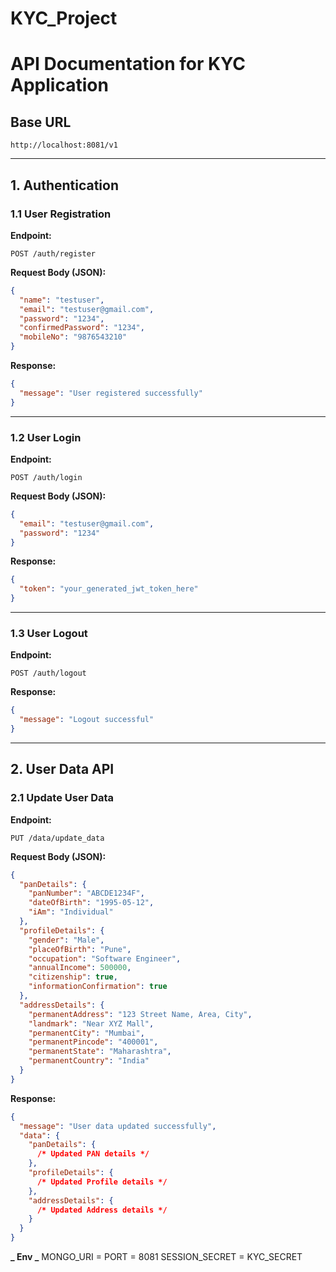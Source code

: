 # KYC_Project

# API Documentation for KYC Application

## Base URL

```
http://localhost:8081/v1
```

---

## 1. Authentication

### 1.1 User Registration

**Endpoint:**

```
POST /auth/register
```

**Request Body (JSON):**

```json
{
  "name": "testuser",
  "email": "testuser@gmail.com",
  "password": "1234",
  "confirmedPassword": "1234",
  "mobileNo": "9876543210"
}
```

**Response:**

```json
{
  "message": "User registered successfully"
}
```

---

### 1.2 User Login

**Endpoint:**

```
POST /auth/login
```

**Request Body (JSON):**

```json
{
  "email": "testuser@gmail.com",
  "password": "1234"
}
```

**Response:**

```json
{
  "token": "your_generated_jwt_token_here"
}
```

---

### 1.3 User Logout

**Endpoint:**

```
POST /auth/logout
```

**Response:**

```json
{
  "message": "Logout successful"
}
```

---

## 2. User Data API

### 2.1 Update User Data

**Endpoint:**

```
PUT /data/update_data
```

**Request Body (JSON):**

```json
{
  "panDetails": {
    "panNumber": "ABCDE1234F",
    "dateOfBirth": "1995-05-12",
    "iAm": "Individual"
  },
  "profileDetails": {
    "gender": "Male",
    "placeOfBirth": "Pune",
    "occupation": "Software Engineer",
    "annualIncome": 500000,
    "citizenship": true,
    "informationConfirmation": true
  },
  "addressDetails": {
    "permanentAddress": "123 Street Name, Area, City",
    "landmark": "Near XYZ Mall",
    "permanentCity": "Mumbai",
    "permanentPincode": "400001",
    "permanentState": "Maharashtra",
    "permanentCountry": "India"
  }
}
```

**Response:**

```json
{
  "message": "User data updated successfully",
  "data": {
    "panDetails": {
      /* Updated PAN details */
    },
    "profileDetails": {
      /* Updated Profile details */
    },
    "addressDetails": {
      /* Updated Address details */
    }
  }
}
```

**_ Env _**
MONGO_URI =
PORT = 8081
SESSION_SECRET = KYC_SECRET
